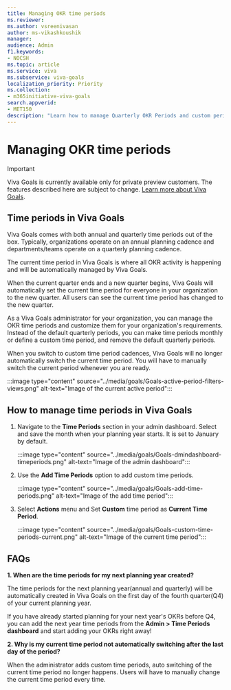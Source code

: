 ```yaml
---
title: Managing OKR time periods
ms.reviewer: 
ms.author: vsreenivasan
author: ms-vikashkoushik
manager: 
audience: Admin
f1.keywords:
- NOCSH
ms.topic: article
ms.service: viva
ms.subservice: viva-goals
localization_priority: Priority
ms.collection:  
- m365initiative-viva-goals  
search.appverid:
- MET150
description: "Learn how to manage Quarterly OKR Periods and custom periods (monthly...)"
---
```


# Managing OKR time periods

> [!IMPORTANT] 
> Viva Goals is currently available only for private preview customers. The features described here are subject to change. [Learn more about Viva Goals](https://go.microsoft.com/fwlink/?linkid=2189933).

## Time periods in Viva Goals

Viva Goals comes with both annual and quarterly time periods out of the box. Typically, organizations operate on an annual planning cadence and departments/teams operate on a quarterly planning cadence. 

The current time period in Viva Goals is where all OKR activity is happening and will be automatically managed by Viva Goals. 

When the current quarter ends and a new quarter begins, Viva Goals will automatically set the current time period for everyone in your organization to the new quarter. All users can see the current time period has changed to the new quarter.

As a Viva Goals administrator for your organization, you can manage the OKR time periods and customize them for your organization's requirements. Instead of the default quarterly periods, you can make time periods monthly or define a custom time period, and remove the default quarterly periods. 

When you switch to custom time period cadences, Viva Goals will no longer automatically switch the current time period. You will have to manually switch the current period whenever you are ready.

:::image type="content" source="../media/goals/Goals-active-period-filters-views.png" alt-text="Image of the current active period":::

## How to manage time periods in Viva Goals

1. Navigate to the **Time Periods** section in your admin dashboard. Select and save the month when your planning year starts. It is set to January by default.  
    
    :::image type="content" source="../media/goals/Goals-dmindashboard-timeperiods.png" alt-text="Image of the admin dashboard":::
    
2. Use the **Add Time Periods** option to add custom time periods.

    :::image type="content" source="../media/goals/Goals-add-time-periods.png" alt-text="Image of the add time period":::

3. Select **Actions** menu and Set **Custom** time period as **Current Time Period**.

    :::image type="content" source="../media/goals/Goals-custom-time-periods-current.png" alt-text="Image of the current time period":::

## FAQs

**1. When are the time periods for my next planning year created?** 

The time periods for the next planning year(annual and quarterly) will be automatically created in Viva Goals on the first day of the fourth quarter(Q4) of your current planning year.

If you have already started planning for your next year's OKRs before Q4, you can add the next year time periods from the **Admin > Time Periods dashboard** and start adding your OKRs right away!

**2. Why is my current time period not automatically switching after the last day of the period?**

When the administrator adds custom time periods, auto switching of the current time period no longer happens. Users will have to manually change the current time period every time.
